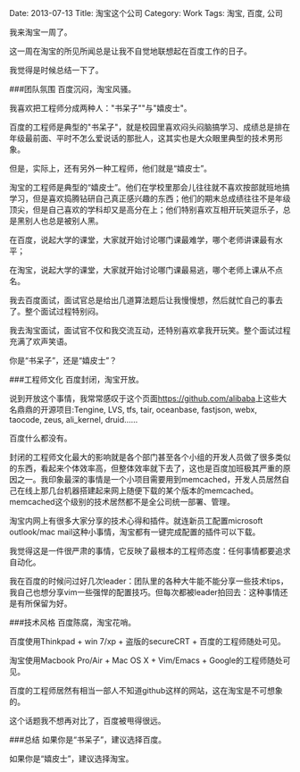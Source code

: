 Date: 2013-07-13
Title: 淘宝这个公司
Category: Work
Tags: 淘宝, 百度, 公司

我来淘宝一周了。

这一周在淘宝的所见所闻总是让我不自觉地联想起在百度工作的日子。

我觉得是时候总结一下了。

###团队氛围
百度沉闷，淘宝风骚。

我喜欢把工程师分成两种人："书呆子""与"嬉皮士"。

百度的工程师是典型的"书呆子"，就是校园里喜欢闷头闷脑搞学习、成绩总是排在年级最前面、平时不怎么爱说话的那批人，这其实也是大众眼里典型的技术男形象。

但是，实际上，还有另外一种工程师，他们就是“嬉皮士”。

淘宝的工程师是典型的“嬉皮士”。他们在学校里那会儿往往就不喜欢按部就班地搞学习，但是喜欢捣腾钻研自己真正感兴趣的东西；他们的期末总成绩往往不是年级顶尖，但是自己喜欢的学科却又是高分在上；他们特别喜欢互相开玩笑逗乐子，总是黑别人也总是被别人黑。

在百度，说起大学的课堂，大家就开始讨论哪门课最难学，哪个老师讲课最有水平；

在淘宝，说起大学的课堂，大家就开始讨论哪门课最易逃，哪个老师上课从不点名。

我去百度面试，面试官总是给出几道算法题后让我慢慢想，然后就忙自己的事去了。整个面试过程特别闷。

我去淘宝面试，面试官不仅和我交流互动，还特别喜欢拿我开玩笑。整个面试过程充满了欢声笑语。

你是“书呆子”，还是“嬉皮士”？

###工程师文化
百度封闭，淘宝开放。

说到开放这个事情，我常常感叹于这个页面<https://github.com/alibaba>上这些大名鼎鼎的开源项目:Tengine, LVS, tfs, tair, oceanbase, fastjson, webx, taocode, zeus, ali_kernel, druid……

百度什么都没有。

封闭的工程师文化最大的影响就是各个部门甚至各个小组的开发人员做了很多类似的东西，看起来个体效率高，但整体效率就下去了，这也是百度加班极其严重的原因之一。我印象最深的事情是一个小项目需要用到memcached，开发人员居然自己在线上那几台机器搭建起来网上随便下载的某个版本的memcached。memcached这个级别的技术居然都不是全公司统一部署、管理。

淘宝内网上有很多大家分享的技术心得和插件。就连新员工配置microsoft outlook/mac mail这种小事情，淘宝都有一键完成配置的插件可以下载。

我觉得这是一件很严肃的事情，它反映了最根本的工程师态度：任何事情都要追求自动化。

我在百度的时候问过好几次leader：团队里的各种大牛能不能分享一些技术tips，我自己也想分享vim一些强悍的配置技巧。但每次都被leader拍回去：这种事情还是有所保留为好。

###技术风格
百度陈腐，淘宝花哨。

百度使用Thinkpad + win 7/xp + 盗版的secureCRT + 百度的工程师随处可见。

淘宝使用Macbook Pro/Air + Mac OS X + Vim/Emacs + Google的工程师随处可见。

百度的工程师居然有相当一部人不知道github这样的网站，这在淘宝是不可想象的。

这个话题我不想再对比了，百度被甩得很远。

###总结
如果你是“书呆子”，建议选择百度。

如果你是“嬉皮士”，建议选择淘宝。
